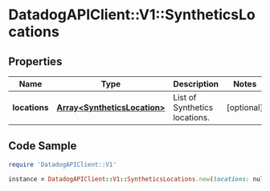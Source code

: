 # DatadogAPIClient::V1::SyntheticsLocations

## Properties

Name | Type | Description | Notes
------------ | ------------- | ------------- | -------------
**locations** | [**Array&lt;SyntheticsLocation&gt;**](SyntheticsLocation.md) | List of Synthetics locations. | [optional] 

## Code Sample

```ruby
require 'DatadogAPIClient::V1'

instance = DatadogAPIClient::V1::SyntheticsLocations.new(locations: null)
```


